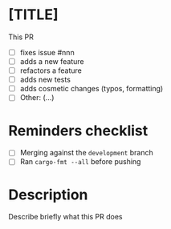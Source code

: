 # [TITLE]

This PR
 * [ ] fixes issue #nnn
 * [ ] adds a new feature
 * [ ] refactors a feature
 * [ ] adds new tests
 * [ ] adds cosmetic changes (typos, formatting)
 * [ ] Other: (...)

# Reminders checklist
* [ ] Merging against the `development` branch
* [ ] Ran `cargo-fmt --all` before pushing

# Description

Describe briefly what this PR does


